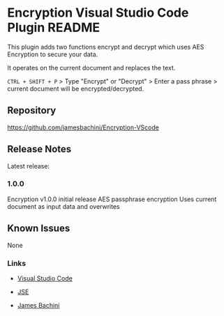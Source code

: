 # Encryption Visual Studio Code Plugin README

This plugin adds two functions encrypt and decrypt which uses AES Encryption to secure your data.

It operates on the current document and replaces the text.

`CTRL + SHIFT + P` > Type "Encrypt" or "Decrypt" > Enter a pass phrase > current document will be encrypted/decrypted.

## Repository
https://github.com/jamesbachini/Encryption-VScode


## Release Notes

Latest release:

### 1.0.0

Encryption v1.0.0 initial release
AES passphrase encryption
Uses current document as input data and overwrites

## Known Issues

None

### Links

* [Visual Studio Code](https://visualstudio.com)

* [JSE](https://jsecoin.com)

* [James Bachini](https://jamesbachini.com)

